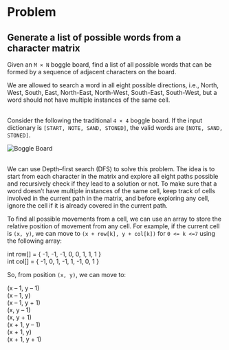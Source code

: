 # Problem

## Generate a list of possible words from a character matrix

Given an `M × N` boggle board, find a list of all possible words that can be formed by a sequence of adjacent characters on the board.

We are allowed to search a word in all eight possible directions, i.e., North, West, South, East, North-East, North-West, South-East, South-West, but a word should not have multiple instances of the same cell.

&#x20;\
Consider the following the traditional `4 × 4` boggle board. If the input dictionary is `[START, NOTE, SAND, STONED]`, the valid words are `[NOTE, SAND, STONED]`.

![Boggle Board](https://www.techiedelight.com/wp-content/uploads/boggle-board.png)

&#x20;\
We can use Depth–first search (DFS) to solve this problem. The idea is to start from each character in the matrix and explore all eight paths possible and recursively check if they lead to a solution or not. To make sure that a word doesn’t have multiple instances of the same cell, keep track of cells involved in the current path in the matrix, and before exploring any cell, ignore the cell if it is already covered in the current path.

To find all possible movements from a cell, we can use an array to store the relative position of movement from any cell. For example, if the current cell is `(x, y)`, we can move to `(x + row[k], y + col[k])` for `0 <= k <=7` using the following array:

int row\[] = { -1, -1, -1, 0, 0, 1, 1, 1 }\
int col\[] = { -1, 0, 1, -1, 1, -1, 0, 1 }

So, from position `(x, y)`, we can move to:

(x – 1, y – 1)\
(x – 1, y)\
(x – 1, y + 1)\
(x, y – 1)\
(x, y + 1)\
(x + 1, y – 1)\
(x + 1, y)\
(x + 1, y + 1)
